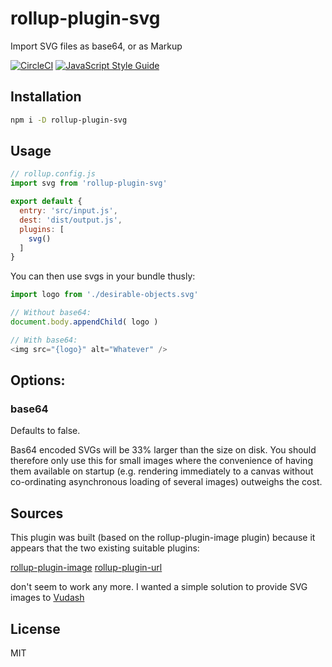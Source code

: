 # rollup-plugin-svg

Import SVG files as base64, or as Markup

[![CircleCI](https://circleci.com/gh/antony/github-backup.svg?style=shield)](https://circleci.com/gh/antony/rollup-plugin-svg) [![JavaScript Style Guide](https://img.shields.io/badge/code_style-standard-brightgreen.svg)](https://standardjs.com)

## Installation

```bash
npm i -D rollup-plugin-svg
```

## Usage

```js
// rollup.config.js
import svg from 'rollup-plugin-svg'

export default {
  entry: 'src/input.js',
  dest: 'dist/output.js',
  plugins: [
    svg()
  ]
}
```

You can then use svgs in your bundle thusly:

```js
import logo from './desirable-objects.svg'

// Without base64:
document.body.appendChild( logo )

// With base64:
<img src="{logo}" alt="Whatever" />
```

## Options:

### base64

Defaults to false.

Bas64 encoded SVGs will be 33% larger than the size on disk. You should therefore only use this for small images where the convenience of having them available on startup (e.g. rendering immediately to a canvas without co-ordinating asynchronous loading of several images) outweighs the cost.

## Sources

This plugin was built (based on the rollup-plugin-image plugin) because it appears that the two existing suitable plugins:

[rollup-plugin-image](https://github.com/rollup/rollup-plugin-image)
[rollup-plugin-url](https://github.com/rollup/rollup-plugin-url)

don't seem to work any more. I wanted a simple solution to provide SVG images to [Vudash](http://www.vudash.com)

## License

MIT
